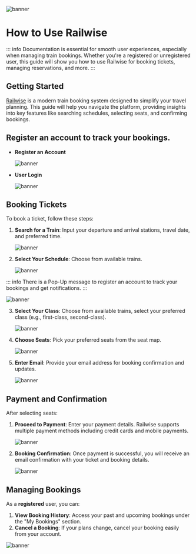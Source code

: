 ![banner](./png/1.png)

# How to Use Railwise

::: info
Documentation is essential for smooth user experiences, especially when managing train bookings. Whether you're a registered or unregistered user, this guide will show you how to use Railwise for booking tickets, managing reservations, and more.
:::

## Getting Started

[Railwise](https://railwise.com) is a modern train booking system designed to simplify your travel planning. This guide will help you navigate the platform, providing insights into key features like searching schedules, selecting seats, and confirming bookings.

## Register an account to track your bookings.
- **Register an Account** 

    ![banner](./png/regg.png)

- **User Login** 

    ![banner](./png/login.png)



## Booking Tickets

To book a ticket, follow these steps:

1. **Search for a Train**: Input your departure and arrival stations, travel date, and preferred time.

    ![banner](./png/1.png)

2. **Select Your Schedule**: Choose from available trains.

    ![banner](./png/3.png)



::: info
There is a Pop-Up message to register an account to track your bookings and get notifications.
:::

![banner](./png/popup.png)

3. **Select Your Class**: Choose from available trains, select your preferred class (e.g., first-class, second-class).

    ![banner](./png/4.png)

4. **Choose Seats**: Pick your preferred seats from the seat map.

    ![banner](./png/5.png)
5. **Enter Email**: Provide your email address for booking confirmation and updates.

    ![banner](./png/6.png)



## Payment and Confirmation

After selecting seats:

1. **Proceed to Payment**: Enter your payment details. Railwise supports multiple payment methods including credit cards and mobile payments.

    ![banner](./png/7.png)

2. **Booking Confirmation**: Once payment is successful, you will receive an email confirmation with your ticket and booking details.

    ![banner](./png/png2.png)

## Managing Bookings

As a <b>registered</b> user, you can:

1. **View Booking History**: Access your past and upcoming bookings under the "My Bookings" section.
2. **Cancel a Booking**: If your plans change, cancel your booking easily from your account.

![banner](./png/cancel.png)


